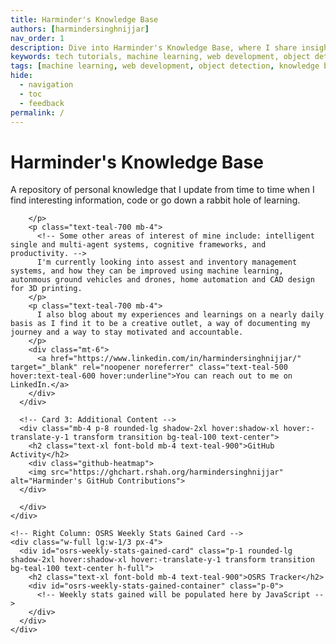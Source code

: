 ```yaml
---
title: Harminder's Knowledge Base
authors: [harmindersinghnijjar]
nav_order: 1
description: Dive into Harminder's Knowledge Base, where I share insights, tutorials, and projects on a wide range of tech topics.
keywords: tech tutorials, machine learning, web development, object detection, knowledge base
tags: [machine learning, web development, object detection, knowledge base]
hide:
  - navigation
  - toc
  - feedback
permalink: /
---
```


<!DOCTYPE html>
<html lang="en">
<head>

  <!-- Google icons -->
  <link href="https://fonts.googleapis.com/icon?family=Material+Icons" rel="stylesheet">

  <!-- Tailwind CSS -->
  <link href="https://unpkg.com/tailwindcss@latest/dist/tailwind.min.css" rel="stylesheet">

  <!-- Favicon -->
  <link rel="shortcut icon" href="https://www.mkdocs.org/favicon.ico" type="image/x-icon">

  <!-- ApexCharts library -->
  <script src="https://cdn.jsdelivr.net/npm/apexcharts@latest/dist/apexcharts.min.js"></script>
  <meta name="viewport" content="width=device-width, initial-scale=1.0">

  <!-- Custom styles -->
  <link rel="stylesheet" href="css/custom.css">

  <meta name="viewport" content="width=device-width, initial-scale=1.0">


</head>

<body>
  <div class="flex flex-wrap -mx-4">
    <!-- Left Column: Large Card on the Top, Third Card on the Bottom -->
    <div class="w-full lg:w-2/3 px-4">
      <!-- Card 1: Large Card -->
      <div class="mb-4 p-8 rounded-lg shadow-2xl hover:shadow-xl hover:-translate-y-1 transform transition bg-teal-100 text-center">
        <h1 class="text-2xl font-bold mb-4 text-teal-900 hover:text-teal-600">Harminder's Knowledge Base</h1>
        <p class="text-teal-700 mb-4">
          A repository of personal knowledge that I update from time to time when I find interesting information, code or go down a rabbit hole of learning.

        </p>
        <p class="text-teal-700 mb-4">
          <!-- Some other areas of interest of mine include: intelligent single and multi-agent systems, cognitive frameworks, and productivity. -->
          I'm currently looking into assest and inventory management systems, and how they can be improved using machine learning, autonmous ground vehicles and drones, home automation and CAD design for 3D printing.
        </p>
        <p class="text-teal-700 mb-4">
          I also blog about my experiences and learnings on a nearly daily basis as I find it to be a creative outlet, a way of documenting my journey and a way to stay motivated and accountable.
        </p>
        <div class="mt-6">
          <a href="https://www.linkedin.com/in/harmindersinghnijjar/" target="_blank" rel="noopener noreferrer" class="text-teal-500 hover:text-teal-600 hover:underline">You can reach out to me on LinkedIn.</a>
        </div>
      </div>

      <!-- Card 3: Additional Content -->
      <div class="mb-4 p-8 rounded-lg shadow-2xl hover:shadow-xl hover:-translate-y-1 transform transition bg-teal-100 text-center">
        <h2 class="text-xl font-bold mb-4 text-teal-900">GitHub Activity</h2>
        <div class="github-heatmap">
        <img src="https://ghchart.rshah.org/harmindersinghnijjar" alt="Harminder's GitHub Contributions">
      </div>

      </div>
    </div>

    <!-- Right Column: OSRS Weekly Stats Gained Card -->
    <div class="w-full lg:w-1/3 px-4">
      <div id="osrs-weekly-stats-gained-card" class="p-1 rounded-lg shadow-2xl hover:shadow-xl hover:-translate-y-1 transform transition bg-teal-100 text-center h-full">
        <h2 class="text-xl font-bold mb-4 text-teal-900">OSRS Tracker</h2>
        <div id="osrs-weekly-stats-gained-container" class="p-0">
          <!-- Weekly stats gained will be populated here by JavaScript -->
        </div>
      </div>
    </div>

  </div> <!-- End of .flex .flex-wrap -->
  
  <script type="module">
  // This function will fetch OSRS player weekly gains and update the HTML content
  async function fetchAndDisplayOSRSWeeklyGains(playerName) {
    try {
      // Fetch the player gains using the Wise Old Man API
      const response = await fetch(`https://api.wiseoldman.net/v2/players/${encodeURIComponent(playerName)}/gained?period=week`, {
        headers: {
          'Content-Type': 'application/json'
        }
      });

      if (!response.ok) {
        throw new Error('Player gains could not be retrieved');
      }

      const playerGains = await response.json();

      // Select the container where the gains will be displayed
      const gainsContainer = document.getElementById('osrs-weekly-stats-gained-container');

      // Clear any existing content in the gains container
      gainsContainer.innerHTML = '';

      // Create a table to hold the skill rows
      const table = document.createElement('table');
      table.className = 'w-full min-w-full';
      
      // Create and append the header row
      const headerRow = document.createElement('tr');
      headerRow.className = "border-b border-gray-600";
      headerRow.innerHTML = `
        <th class="whitespace-nowrap p-4 align-middle">Skill</th>
        <th class="whitespace-nowrap p-4 align-middle">XP Gained</th>
        <th class="whitespace-nowrap p-4 align-middle">Levels Gained</th>
      `;
      table.appendChild(headerRow);

      // Sort skills by experience gained
      const sortedSkills = Object.entries(playerGains.data.skills).sort((a, b) => b[1].experience.gained - a[1].experience.gained);

      // Take only the top 5 skills
      const topSkills = sortedSkills.slice(0, 5);

      // Loop through the top 5 skills and create table rows for each one
      topSkills.forEach(([skill, data], index) => {
        const row = document.createElement('tr');
        row.className = `border-b border-gray-600 ${index % 2 === 0 ? 'bg-gray-500' : 'bg-teal-200'} hover:bg-gray-600 transition-colors relative cursor-pointer`;

        // Skill icon and name always shown
        const skillCell = document.createElement('td');
        skillCell.className = "whitespace-nowrap p-4 align-middle";
        skillCell.innerHTML = `<div class="flex items-center gap-x-2"> <img alt="${skill}" loading="lazy" width="16" height="16" decoding="async" class="shrink-0" src="https://raw.githubusercontent.com/wise-old-man/wise-old-man/4c9374bed80cf6eb622b4bddb38f29fb764462ed/app/public/img/metrics/${skill}.png"> ${skill.charAt(0).toUpperCase() + skill.slice(1)} </div>`;

        // XP gained - always shown
        const xpCell = document.createElement('td');
        xpCell.className = "whitespace-nowrap p-4 align-middle";
        xpCell.innerHTML = `<span>${data.experience.gained.toLocaleString()}</span>`;

        // Level gained - always showm
        const levelCell = document.createElement('td');
        levelCell.className = "whitespace-nowrap p-4 align-middle";
        levelCell.innerHTML = `<span>${data.level.gained.toLocaleString()}</span>`;

        // Append the cells to the row
        row.appendChild(skillCell);
        row.appendChild(xpCell);
        row.appendChild(levelCell);

        // Append the row to the table
        table.appendChild(row);
      });

      // Append the table to the gainsContainer
      gainsContainer.appendChild(table);

      // Call the adjustFontSize function here, after the table is in the DOM
      adjustFontSize();
    } catch (error) {
      console.error('Error fetching OSRS weekly gains:', error);
      const gainsContainer = document.getElementById('osrs-weekly-stats-gained-container');
      gainsContainer.innerHTML = '<p>Error fetching weekly gains. Please try again later.</p>';
    }
  }

  // Replace 'yourPlayerName' with the actual player name
  fetchAndDisplayOSRSWeeklyGains('smfddumbho');

  // Add an image on the bottom of the card with the remaining height to fill the card
  const osrsWeeklyStatsGainedCard = document.getElementById('osrs-weekly-stats-gained-card');
  const osrsWeeklyStatsGainedCardImage = document.createElement('img');
  osrsWeeklyStatsGainedCardImage.src = 'github.png';

  // Add the image to the card if there is extra space (typically on larger screens)
  if (osrsWeeklyStatsGainedCard.offsetHeight > 400) {
    osrsWeeklyStatsGainedCard.appendChild(osrsWeeklyStatsGainedCardImage);
  }

  // This function will adjust the font size of the table based on the container width
  function adjustFontSize() {
    const osrsWeeklyStatsGainedContainer = document.getElementById('osrs-weekly-stats-gained-container');
    const osrsWeeklyStatsGainedTable = osrsWeeklyStatsGainedContainer.querySelector('table');

    // Ensure the table is present before attempting to adjust font size
    if (osrsWeeklyStatsGainedTable) {
    const containerWidth = osrsWeeklyStatsGainedContainer.offsetWidth;
    let fontSize = 16; // Default font size for desktop

        // Check if on mobile
        if (window.matchMedia("(max-width: 600px)").matches) {
          // If on mobile, scale down the font size
          fontSize = 12;
        } else {
          // For larger screens, adjust font size based on container width
          fontSize = Math.min(16, Math.max(12, Math.floor(containerWidth / 100)));
        }

        osrsWeeklyStatsGainedTable.style.fontSize = `${fontSize}px`;

}
}


  // Add an event listener to call adjustFontSize when the window resizes
  window.addEventListener('resize', adjustFontSize);
</script>
</body>
</html>

